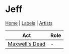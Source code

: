 # Jeff

[Home](../index.md) | [Labels](../labels.md) | [Artists](../artists.md)

| Act | Role |
|---|---|
| [Maxwell's Dead](maxwells-dead.md) | - |